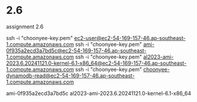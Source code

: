 # 2.6
assignment 2.6

ssh -i "choonyee-key.pem" ec2-user@ec2-54-169-157-46.ap-southeast-1.compute.amazonaws.com
ssh -i "choonyee-key.pem" ami-0f935a2ecd3a7bd5c@ec2-54-169-157-46.ap-southeast-1.compute.amazonaws.com
ssh -i "choonyee-key.pem" al2023-ami-2023.6.20241121.0-kernel-6.1-x86_64@ec2-54-169-157-46.ap-southeast-1.compute.amazonaws.com
ssh -i "choonyee-key.pem" choonyee-dynamodb-read@ec2-54-169-157-46.ap-southeast-1.compute.amazonaws.com


ami-0f935a2ecd3a7bd5c
al2023-ami-2023.6.20241121.0-kernel-6.1-x86_64